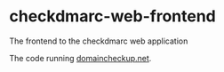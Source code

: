 # checkdmarc-web-frontend

The frontend to the checkdmarc web application

The code running [domaincheckup.net](https://domaincheckup.net).
